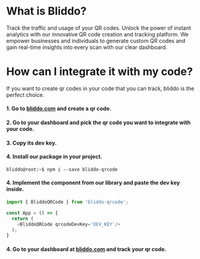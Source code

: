 # What is Bliddo?
Track the traffic and usage of your QR codes.
Unlock the power of instant analytics with our innovative QR code creation and tracking platform. 
We empower businesses and individuals to generate custom QR codes and gain real-time insights into every scan with our clear dashboard.

# How can I integrate it with my code?
If you want to create qr codes in your code that you can track, bliddo is the perfect choice.
#### 1. Go to [bliddo.com](bliddo.com) and create a qr code.
#### 2. Go to your dashboard and pick the qr code you want to integrate with your code.
#### 3. Copy its dev key.
#### 4. Install our package in your project.
```console
bliddo@root:~$ npm i --save bliddo-qrcode
```
#### 4. Implement the component from our library and paste the dev key inside.
```typescript
import { BliddoQRCode } from 'bliddo-qrcode';

const App = () => {
  return (
    <BliddoQRCode qrcodeDevKey='DEV_KEY'/>
  );
}
```

#### 4. Go to your dashboard at [bliddo.com](bliddo.com) and track your qr code.


